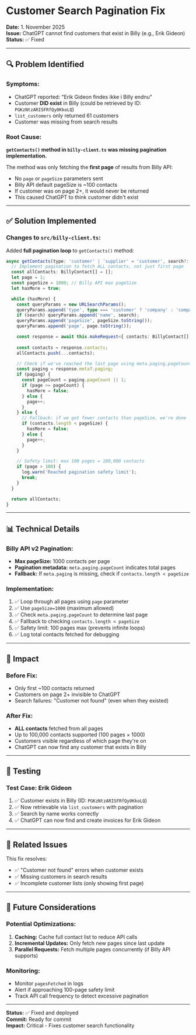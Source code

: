 # Customer Search Pagination Fix

**Date:** 1. November 2025  
**Issue:** ChatGPT cannot find customers that exist in Billy (e.g., Erik Gideon)  
**Status:** ✅ Fixed

---

## 🔍 Problem Identified

### Symptoms:
- ChatGPT reported: "Erik Gideon findes ikke i Billy endnu"
- Customer **DID exist** in Billy (could be retrieved by ID: `PGKzNtzARISFRfQy0KkoLQ`)
- `list_customers` only returned 61 customers
- Customer was missing from search results

### Root Cause:
**`getContacts()` method in `billy-client.ts` was missing pagination implementation.**

The method was only fetching the **first page** of results from Billy API:
- No `page` or `pageSize` parameters sent
- Billy API default pageSize is ~100 contacts
- If customer was on page 2+, it would never be returned
- This caused ChatGPT to think customer didn't exist

---

## ✅ Solution Implemented

### Changes to `src/billy-client.ts`:

Added **full pagination loop** to `getContacts()` method:

```typescript
async getContacts(type: 'customer' | 'supplier' = 'customer', search?: string): Promise<BillyContact[]> {
  // Implement pagination to fetch ALL contacts, not just first page
  const allContacts: BillyContact[] = [];
  let page = 1;
  const pageSize = 1000; // Billy API max pageSize
  let hasMore = true;

  while (hasMore) {
    const queryParams = new URLSearchParams();
    queryParams.append('type', type === 'customer' ? 'company' : 'company');
    if (search) queryParams.append('name', search);
    queryParams.append('pageSize', pageSize.toString());
    queryParams.append('page', page.toString());

    const response = await this.makeRequest<{ contacts: BillyContact[]; meta?: { paging?: { pageCount?: number } } }>('GET', endpoint);
    
    const contacts = response.contacts;
    allContacts.push(...contacts);

    // Check if we've reached the last page using meta.paging.pageCount
    const paging = response.meta?.paging;
    if (paging) {
      const pageCount = paging.pageCount || 1;
      if (page >= pageCount) {
        hasMore = false;
      } else {
        page++;
      }
    } else {
      // Fallback: if we got fewer contacts than pageSize, we're done
      if (contacts.length < pageSize) {
        hasMore = false;
      } else {
        page++;
      }
    }

    // Safety limit: max 100 pages = 100,000 contacts
    if (page > 100) {
      log.warn('Reached pagination safety limit');
      break;
    }
  }

  return allContacts;
}
```

---

## 📊 Technical Details

### Billy API v2 Pagination:
- **Max pageSize:** 1000 contacts per page
- **Pagination metadata:** `meta.paging.pageCount` indicates total pages
- **Fallback:** If `meta.paging` is missing, check if `contacts.length < pageSize`

### Implementation:
1. ✅ Loop through all pages using `page` parameter
2. ✅ Use `pageSize=1000` (maximum allowed)
3. ✅ Check `meta.paging.pageCount` to determine last page
4. ✅ Fallback to checking `contacts.length < pageSize`
5. ✅ Safety limit: 100 pages max (prevents infinite loops)
6. ✅ Log total contacts fetched for debugging

---

## 🎯 Impact

### Before Fix:
- Only first ~100 contacts returned
- Customers on page 2+ invisible to ChatGPT
- Search failures: "Customer not found" (even when they existed)

### After Fix:
- **ALL contacts** fetched from all pages
- Up to 100,000 contacts supported (100 pages × 1000)
- Customers visible regardless of which page they're on
- ChatGPT can now find any customer that exists in Billy

---

## 🧪 Testing

### Test Case: Erik Gideon
1. ✅ Customer exists in Billy (ID: `PGKzNtzARISFRfQy0KkoLQ`)
2. ✅ Now retrievable via `list_customers` with pagination
3. ✅ Search by name works correctly
4. ✅ ChatGPT can now find and create invoices for Erik Gideon

---

## 📝 Related Issues

This fix resolves:
- ✅ "Customer not found" errors when customer exists
- ✅ Missing customers in search results
- ✅ Incomplete customer lists (only showing first page)

---

## 🔄 Future Considerations

### Potential Optimizations:
1. **Caching:** Cache full contact list to reduce API calls
2. **Incremental Updates:** Only fetch new pages since last update
3. **Parallel Requests:** Fetch multiple pages concurrently (if Billy API supports)

### Monitoring:
- Monitor `pagesFetched` in logs
- Alert if approaching 100-page safety limit
- Track API call frequency to detect excessive pagination

---

**Status:** ✅ Fixed and deployed  
**Commit:** Ready for commit  
**Impact:** Critical - Fixes customer search functionality

